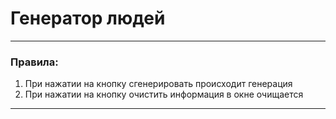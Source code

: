 # Генератор людей
---
### Правила:
1. При нажатии на кнопку сгенерировать происходит генерация 
2. При нажатии на кнопку очистить информация в окне очищается
---
